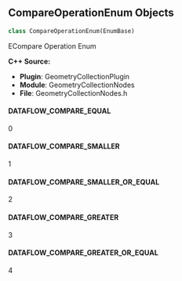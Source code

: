 ## CompareOperationEnum Objects

```python
class CompareOperationEnum(EnumBase)
```

ECompare Operation Enum

**C++ Source:**

- **Plugin**: GeometryCollectionPlugin
- **Module**: GeometryCollectionNodes
- **File**: GeometryCollectionNodes.h

<a id="unreal.CompareOperationEnum.DATAFLOW_COMPARE_EQUAL"></a>

#### DATAFLOW_COMPARE_EQUAL

0

<a id="unreal.CompareOperationEnum.DATAFLOW_COMPARE_SMALLER"></a>

#### DATAFLOW_COMPARE_SMALLER

1

<a id="unreal.CompareOperationEnum.DATAFLOW_COMPARE_SMALLER_OR_EQUAL"></a>

#### DATAFLOW_COMPARE_SMALLER_OR_EQUAL

2

<a id="unreal.CompareOperationEnum.DATAFLOW_COMPARE_GREATER"></a>

#### DATAFLOW_COMPARE_GREATER

3

<a id="unreal.CompareOperationEnum.DATAFLOW_COMPARE_GREATER_OR_EQUAL"></a>

#### DATAFLOW_COMPARE_GREATER_OR_EQUAL

4

<a id="unreal.AnchorStateEnum"></a>